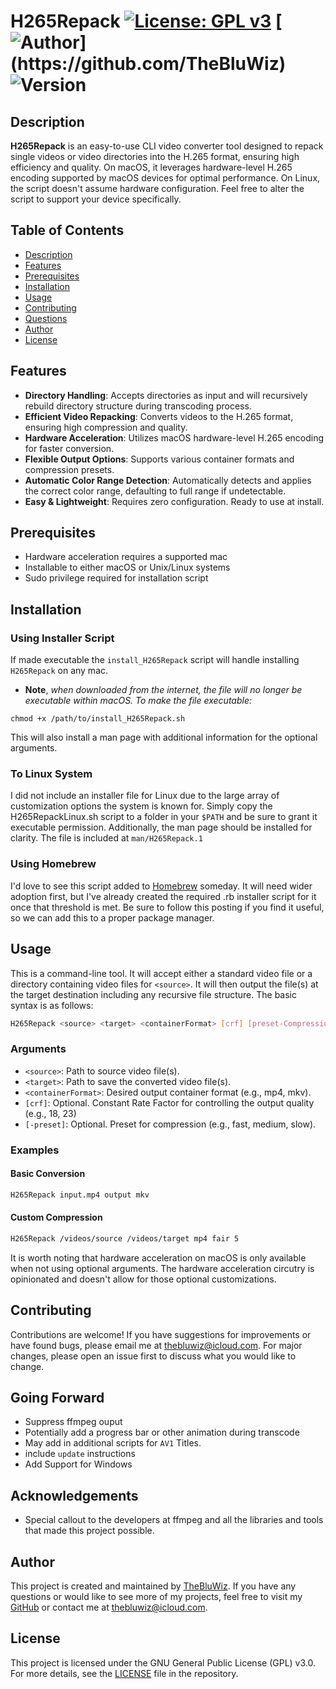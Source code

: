 # H265Repack [![License: GPL v3](https://img.shields.io/badge/License-GPLv3-blue.svg)](https://www.gnu.org/licenses/gpl-3.0) [![Author](https://img.shields.io/github/package-json/author/TheBluWiz/H265Repack?)](https://github.com/TheBluWiz) ![Version](https://img.shields.io/github/package-json/v/TheBluWiz/H265Repack?color=sucess)

## Description
**H265Repack** is an easy-to-use CLI video converter tool designed to repack single videos or video directories into the H.265 format, ensuring high efficiency and quality. On macOS, it leverages hardware-level H.265 encoding supported by macOS devices for optimal performance. On Linux, the script doesn't assume hardware configuration. Feel free to alter the script to support your device specifically.

## Table of Contents
- [Description](#description)
- [Features](#features)
- [Prerequisites](#prerequisites)
- [Installation](#installation)
- [Usage](#usage)
- [Contributing](#contributing)
- [Questions](#questions)
- [Author](#author)
- [License](#license)

## Features
- **Directory Handling**: Accepts directories as input and will recursively rebuild directory structure during transcoding process.
- **Efficient Video Repacking**: Converts videos to the H.265 format, ensuring high compression and quality.
- **Hardware Acceleration**: Utilizes macOS hardware-level H.265 encoding for faster conversion.
- **Flexible Output Options**: Supports various container formats and compression presets.
- **Automatic Color Range Detection**: Automatically detects and applies the correct color range, defaulting to full range if undetectable.
- **Easy & Lightweight**: Requires zero configuration. Ready to use at install. 

## Prerequisites
- Hardware acceleration requires a supported mac
- Installable to either macOS or Unix/Linux systems
- Sudo privilege required for installation script

## Installation
### Using Installer Script
If made executable the `install_H265Repack` script will handle installing `H265Repack` on any mac. 
- **Note**, *when downloaded from the internet, the file will no longer be executable within macOS. To make the file executable:*
```
chmod +x /path/to/install_H265Repack.sh
```
This will also install a man page with additional information for the optional arguments.
### To Linux System
I did not include an installer file for Linux due to the large array of customization options the system is known for. Simply copy the H265RepackLinux.sh script to a folder in your `$PATH` and be sure to grant it executable permission. Additionally, the man page should be installed for clarity. The file is included at `man/H265Repack.1`
### Using Homebrew
I'd love to see this script added to [Homebrew](brew.sh) someday. It will need wider adoption first, but I've already created the required .rb installer script for it once that threshold is met. Be sure to follow this posting if you find it useful, so we can add this to a proper package manager.
## Usage
This is a command-line tool. It will accept either a standard video file or a directory containing video files for `<source>`. It will then output the file(s) at the target destination including any recursive file structure. The basic syntax is as follows:
```sh
H265Repack <source> <target> <containerFormat> [crf] [preset-Compression] 
```
### Arguments
- `<source>`: Path to source video file(s).
- `<target>`: Path to save the converted video file(s).
- `<containerFormat>`: Desired output container format (e.g., mp4, mkv).
- `[crf]`: Optional. Constant Rate Factor for controlling the output quality (e.g., 18, 23)
- `[-preset]`: Optional. Preset for compression (e.g., fast, medium, slow).
### Examples
#### Basic Conversion
```sh
H265Repack input.mp4 output mkv
```
#### Custom Compression
```sh
H265Repack /videos/source /videos/target mp4 fair 5
```
It is worth noting that hardware acceleration on macOS is only available when not using optional arguments. The hardware acceleration circutry is opinionated and doesn't allow for those optional customizations. 
## Contributing
Contributions are welcome! If you have suggestions for improvements or have found bugs, please email me at <a href="mailto:thebluwiz@icloud.com?subject=H265Repack">thebluwiz@icloud.com</a>. For major changes, please open an issue first to discuss what you would like to change.
## Going Forward
- Suppress ffmpeg ouput
- Potentially add a progress bar or other animation during transcode
- May add in additional scripts for `AV1` Titles.
- include `update` instructions
- Add Support for Windows
## Acknowledgements
- Special callout to the developers at ffmpeg and all the libraries and tools that made this project possible.
## Author
This project is created and maintained by [TheBluWiz](https://github.com/TheBluWiz). If you have any questions or would like to see more of my projects, feel free to visit my [GitHub](https://github.com/TheBluWiz) or contact me at [thebluwiz@icloud.com](mailto:thebluwiz@icloud.com).
## License
This project is licensed under the GNU General Public License (GPL) v3.0. For more details, see the <a href="https://www.gnu.org/licenses/gpl-3.0.en.html">LICENSE</a> file in the repository.
